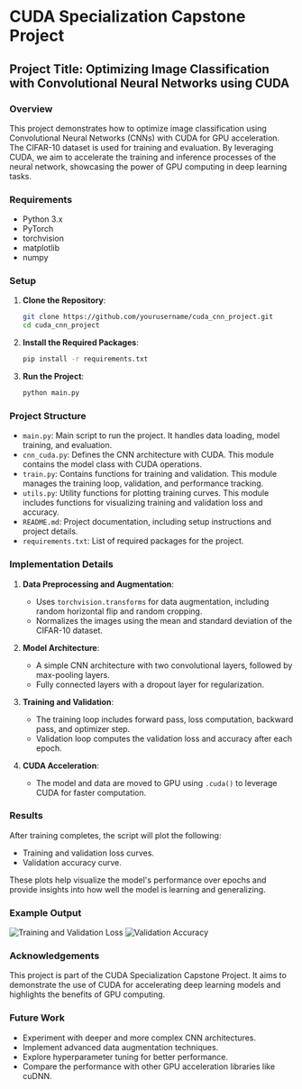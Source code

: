 # CUDA Specialization Capstone Project

## Project Title: Optimizing Image Classification with Convolutional Neural Networks using CUDA

### Overview
This project demonstrates how to optimize image classification using Convolutional Neural Networks (CNNs) with CUDA for GPU acceleration. The CIFAR-10 dataset is used for training and evaluation. By leveraging CUDA, we aim to accelerate the training and inference processes of the neural network, showcasing the power of GPU computing in deep learning tasks.

### Requirements
- Python 3.x
- PyTorch
- torchvision
- matplotlib
- numpy

### Setup
1. **Clone the Repository**:
    ```sh
    git clone https://github.com/yourusername/cuda_cnn_project.git
    cd cuda_cnn_project
    ```

2. **Install the Required Packages**:
    ```sh
    pip install -r requirements.txt
    ```

3. **Run the Project**:
    ```sh
    python main.py
    ```

### Project Structure
- `main.py`: Main script to run the project. It handles data loading, model training, and evaluation.
- `cnn_cuda.py`: Defines the CNN architecture with CUDA. This module contains the model class with CUDA operations.
- `train.py`: Contains functions for training and validation. This module manages the training loop, validation, and performance tracking.
- `utils.py`: Utility functions for plotting training curves. This module includes functions for visualizing training and validation loss and accuracy.
- `README.md`: Project documentation, including setup instructions and project details.
- `requirements.txt`: List of required packages for the project.

### Implementation Details
1. **Data Preprocessing and Augmentation**:
   - Uses `torchvision.transforms` for data augmentation, including random horizontal flip and random cropping.
   - Normalizes the images using the mean and standard deviation of the CIFAR-10 dataset.

2. **Model Architecture**:
   - A simple CNN architecture with two convolutional layers, followed by max-pooling layers.
   - Fully connected layers with a dropout layer for regularization.

3. **Training and Validation**:
   - The training loop includes forward pass, loss computation, backward pass, and optimizer step.
   - Validation loop computes the validation loss and accuracy after each epoch.

4. **CUDA Acceleration**:
   - The model and data are moved to GPU using `.cuda()` to leverage CUDA for faster computation.

### Results
After training completes, the script will plot the following:
- Training and validation loss curves.
- Validation accuracy curve.

These plots help visualize the model's performance over epochs and provide insights into how well the model is learning and generalizing.

### Example Output
![Training and Validation Loss](plots/training_validation_loss.png)
![Validation Accuracy](plots/validation_accuracy.png)

### Acknowledgements
This project is part of the CUDA Specialization Capstone Project. It aims to demonstrate the use of CUDA for accelerating deep learning models and highlights the benefits of GPU computing.

### Future Work
- Experiment with deeper and more complex CNN architectures.
- Implement advanced data augmentation techniques.
- Explore hyperparameter tuning for better performance.
- Compare the performance with other GPU acceleration libraries like cuDNN.
